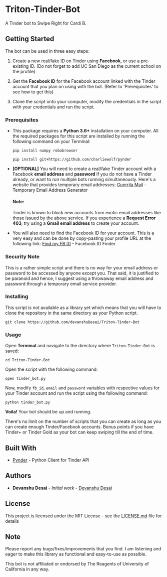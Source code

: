 # Triton-Tinder-Bot

A Tinder bot to Swipe Right for Cardi B.

## Getting Started

The bot can be used in three easy steps:

1. Create a new real/fake ID on Tinder using **Facebook**, or use a pre-existing ID. (Do not forget to add UC San Diego as the current school on the profile)

2. Get the **Facebook ID** for the Facebook account linked with the Tinder account that you plan on using with the bot. (Refer to 'Prerequisites' to see how to get this)

3. Clone the script onto your computer, modify the credentials in the script with your credentials and run the script.


### Prerequisites

* This package requires a **Python 3.6+** installation on your computer. All the required packages for this script are installed by running the following command on your Terminal:

  ```
  pip install numpy robobrowser
  ```
  ```
  pip install git+https://github.com/charliewolf/pynder
  ```

* **[OPTIONAL]** You will need to create a real/fake Tinder account with a Facebook **email address** and **password** if you do not have a Tinder already, or want to run multiple bots running simultaneously. 
Here's a website that provides temporary email addresses:
  [Guerrila Mail](https://www.guerrillamail.com/) - Temporary Email Address Generator
  
  #### Note:
    Tinder is known to block new accounts from exotic email addresses like those issued by the above service. If you experience a **Request Error 403**, try using a **Gmail email address** to create your account. 

* You will also need to find the Facebook ID for your account. 
This is a very easy and can be done by copy-pasting your profile URL at the following link:
  [Find my FB ID](https://findmyfbid.com/) - Facebook ID Finder


### Security Note

This is a rather simple script and there is no way for your email address or password to be accessed by anyone except you. That said, it is justified to be paranoid and hence, I suggest using a throwaway email address and password through a temporary email service provider.

### Installing

This script is not available as a library yet which means that you will have to clone the repository in the same directory as your Python script.

```
git clone https://github.com/devanshuDesai/Triton-Tinder-Bot
```

### Usage

Open **Terminal** and navigate to the directory where ```Triton-Tinder-Bot``` is saved:

```
cd Triton-Tinder-Bot
```

Open the script with the following command: 

```
open tinder_bot.py
```

Now, modify ```fb_id```, ```email``` and ```password``` variables with respective values for your Tinder account and run the script using the following command:

```
python tinder_bot.py
````
**Voila!** Your bot should be up and running.

There's no limit on the number of scripts that you can create as long as you can create enough Tinder/Facebook accounts. Bonus points if you have Tinder+ or Tinder Gold as your bot can keep swiping till the end of time.

## Built With

* [Pynder](https://github.com/charliewolf/pynder) - Python Client for Tinder API


## Authors

* **Devanshu Desai** - *Initial work* - [Devanshu Desai](https://github.com/devanshuDesai)

## License

This project is licensed under the MIT License - see the [LICENSE.md](LICENSE.md) file for details

## Note

Please report any bugs/fixes/improvements that you find. I am listening and eager to make this library as functional and easy-to-use as possible.

This bot is not affiliated or endorsed by The Reagents of University of California in any way.
